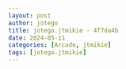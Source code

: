 ```yaml
---
layout: post
author: jotego
title: jotego.jtmikie - 4f7da4b
date: 2024-05-11
categories: [Arcade, jtmikie]
tags: [jotego.jtmikie]
---
```


